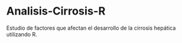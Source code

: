 # Analisis-Cirrosis-R
Estudio de factores que afectan el desarrollo de la cirrosis hepática utilizando R.
